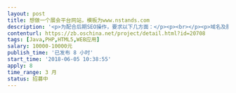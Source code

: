 ```yaml
---                
layout: post       
title: 想做一个展会平台网站，模板为www.nstands.com           
description: '<p>为配合后期SEO操作，要求以下几方面：</p><p><br></p><p>域名及服务器相关</p><p><br></p><p>只解析公司因业务需要决定开通的子域名。未开通子域名一律不解析。不要使用泛解析（以通配符*代替子域名）。</p><p>不能有两个或两个以上域名显示同样网站内容（无论以哪种方式实现，如解析至相同根目录、上传同样文件和数据库）。</p><p>用于测试的子域名使用robots文件禁止搜索引擎抓取。</p><p>未完成内容的网站、栏目不得上线。</p><p>不存在页面必须返回404代码。每个月使用线上工具确认不存在页面服务器头信息。</p><p>服务器开启gzip压缩。</p><p>4XX、5XX类服务器头信息不正常增多，及时通知SEO部门进行进一步检查。</p><p>新站一律使用https。</p><p>开通子域名，需与SEO部门提前沟通并获得同意。</p><p>网站结构和URL</p><p><br></p><p>URL一经确定上线，不得在没有得到SEO部门同意和提供对应机制的情况下，对URL做任何改动。</p><p>除了已规划禁止搜索引擎抓取和收录的内容外，网站所有URL一律静态化。</p><p>站内搜索结果页面使用robots文件禁止搜索引擎抓取。</p><p>网站栏目与URL目录需一一对应，一级分类对应一级目录，二级分类对应二级目录。最多分级至二级目录，如果产品/页面数需要三级以上分类，请先与SEO部门沟通导航和内部链接解决方案。</p><p>栏目/目录URL以斜线结尾，后面不要加index.php之类文件名。</p><p>栏目名、文件名等URL中的字母一律小写。</p><p>URL中不要出现除了短横线之外的其它任何特殊字符。</p><p>除栏目需要，URL中不得添加其它多余目录层次。</p><p>无论中英文网站，URL目录名使用相应英文单词，长度以3个英文单词为限。不使用中文或拼音。也可以考虑使用数字/字母编号。</p><p>英文网站，产品/文章页面文件名使用产品名称/文章标题，去掉虚词。</p><p>中文网站，产品/文章页面文件名使用数字/字母编号。</p><p>同一个产品不要放置于多个分类之下，只置于一个分类。</p><p>所有页面加canonical标签。如果不确认canonical标签列出的规范化URL应该是哪个，请与SEO部门咨询。</p><p>所有页面加面包屑导航。</p><p>页面元素</p><p><br></p><p>页面Title标签、Description标签、H1文字按格式自动生成缺省版本，但系统需要给SEO部门预留人工填写功能。</p><p>一个页面只使用一次H1。</p><p>栏目页面Title缺省格式：二级栏目名称 – 一级栏目名称 – 网站名称</p><p>栏目页面翻页Title缺省格式：二级栏目名称 – 一级栏目名称 – 网站名称 – 第X页</p><p>产品页面Title缺省格式：产品名称 – 网站名称</p><p>栏目页面H1缺省格式：一级栏目名称 – 二级栏目名称</p><p>产品页面H1缺省格式：产品名称</p><p>Description标签从栏目或产品说明文字第一段截取长度20字以上、70字以下的完整句子。</p><p>产品页面如果有格式化数据，Title和Description标签可以充分利用，使其组成通顺可读的句子。</p><p>除非SEO部门另行要求，页面不使用Keywords标签。</p><p>除非SEO部门另行要求，所有链接使用HTML代码链接，不要使用JS生成。</p><p>所有用户生成内容（UGC）中的链接加nofollow属性。</p><p>栏目、产品/文章页面主图加ALT文字，如没有人工填写，可与页面Title相同。</p><p>禁止使用任何隐藏文字或链接。</p><p>尽量避免使用表格（table），尤其是嵌套表格。</p><p>页面打开速度相关</p><p><br></p><p>在不明显影响视觉效果前提下，所有图片均需要最大程度压缩处理后才能使用。</p><p>不要使用超出实际显示尺寸的图片（不要上传大尺寸图片，然后缩小尺寸显示）。</p><p>页面纯文字代码（包括HTML、JS、CSS）不超过500K。特殊页面如首页可适当放宽。</p><p>删除未使用的CSS代码。尽量合并CSS文件。</p><p>慎用、少用JS。在主流浏览器测试JS是否拖慢页面打开速度。</p><p>使用主流浏览器实际测试页面打开速度，应不超过3秒。条件允许的话，从多省市测试。</p><p>功能使用及代码</p><p><br></p><p>除非另行要求，网站所有页面上线时确保已加流量统计代码。</p><p>所有网站开通百度资源平台、Google Search Console账号。</p><p>禁止使用session ID、Frame（框架结构）、Flash。</p><p>已上线网站，除非SEO或运营部门另行要求，robots文件开放所有URL及文件（包括图片、CSS、JS）的抓取。</p><p>后台实时或定期生成并更新XML版Sitemap，包括首页、栏目及翻页、产品/文章页面。是否包括过滤条件页面与SEO部门协调后再确定。</p><p>新站一律使用响应式设计，不要使用独立移动站或移动版子域名。已使用移动子域名优化的旧站，暂时保持现状，与SEO部门沟通后转为响应式设计。</p><p>英文网站HTML代码不要出现中文字符，包括注释中。</p><p>由于各种原因需要改动URL时，旧URL做301转向至新URL。不要使用其它转向方式。</p><p>由于各种原因改动URL时，导航及内页链接更新为新URL。导航中禁止出现需要经过转向的URL。</p><p>与SEO部门沟通之前，不要启用tag/标签功能。</p><p>除非SEO另行要求，不要使用JS生成/调用页面内容。</p>'     
contenturl: https://zb.oschina.net/project/detail.html?id=20708      
tags: [Java,PHP,HTML5,WEB应用]            
salary: 10000-10000元          
publish_time: '已发布 8 小时'         
start_time: '2018-06-05 10:38:55'           
apply: 8                   
time_range: 3 月              
status: 招募中                  
---                 
```

